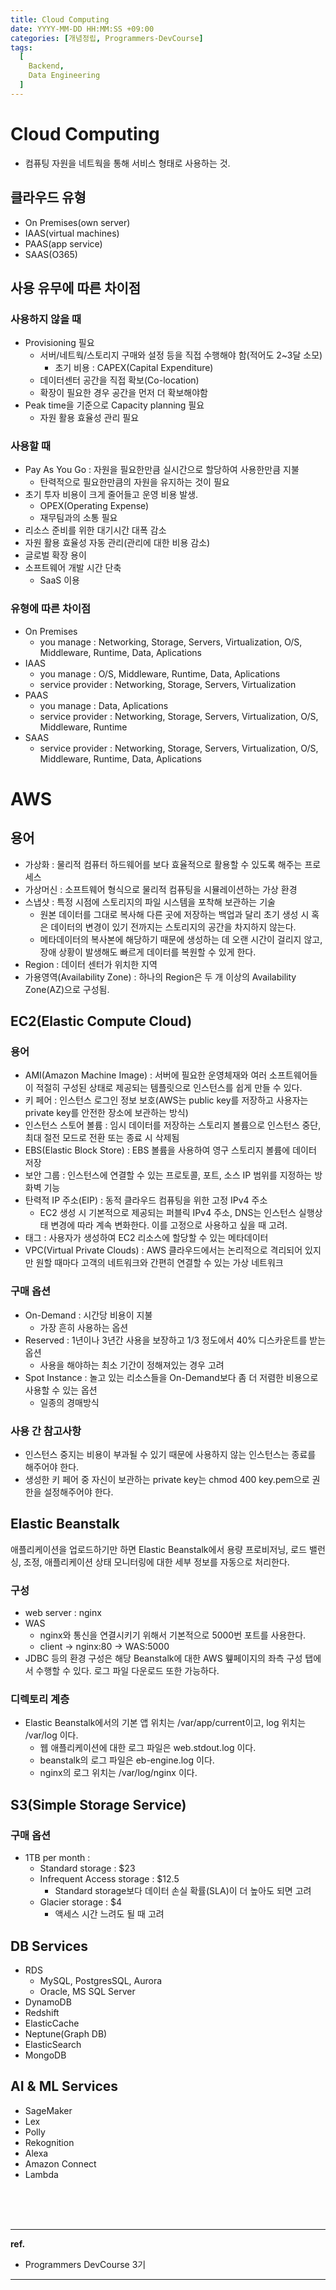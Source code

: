 ```yaml
---
title: Cloud Computing
date: YYYY-MM-DD HH:MM:SS +09:00
categories: [개념정립, Programmers-DevCourse]
tags:
  [
    Backend,
    Data Engineering
  ]
---
```


# Cloud Computing

- 컴퓨팅 자원을 네트웍을 통해 서비스 형태로 사용하는 것.

## 클라우드 유형

- On Premises(own server)
- IAAS(virtual machines)
- PAAS(app service)
- SAAS(O365)

## 사용 유무에 따른 차이점

### 사용하지 않을 때
- Provisioning 필요
  + 서버/네트웍/스토리지 구매와 설정 등을 직접 수행해야 함(적어도 2~3달 소모)
    * 초기 비용 : CAPEX(Capital Expenditure)
  + 데이터센터 공간을 직접 확보(Co-location)
  + 확장이 필요한 경우 공간을 먼저 더 확보해야함
- Peak time을 기준으로 Capacity planning 필요
  + 자원 활용 효율성 관리 필요

### 사용할 때
- Pay As You Go : 자원을 필요한만큼 실시간으로 할당하여 사용한만큼 지불
  + 탄력적으로 필요한만큼의 자원을 유지하는 것이 필요
- 초기 투자 비용이 크게 줄어들고 운영 비용 발생.
  + OPEX(Operating Expense)
  + 재무팀과의 소통 필요
- 리소스 준비를 위한 대기시간 대폭 감소
- 자원 활용 효율성 자동 관리(관리에 대한 비용 감소)
- 글로벌 확장 용이
- 소프트웨어 개발 시간 단축
  + SaaS 이용

### 유형에 따른 차이점

- On Premises
  + you manage : Networking, Storage, Servers, Virtualization, O/S, Middleware, Runtime, Data, Aplications
- IAAS
  + you manage : O/S, Middleware, Runtime, Data, Aplications
  + service provider : Networking, Storage, Servers, Virtualization
- PAAS
  + you manage : Data, Aplications
  + service provider : Networking, Storage, Servers, Virtualization, O/S, Middleware, Runtime
- SAAS
  + service provider : Networking, Storage, Servers, Virtualization, O/S, Middleware, Runtime, Data, Aplications

# AWS

## 용어

- 가상화 : 물리적 컴퓨터 하드웨어를 보다 효율적으로 활용할 수 있도록 해주는 프로세스
- 가상머신 : 소프트웨어 형식으로 물리적 컴퓨팅을 시뮬레이션하는 가상 환경
- 스냅샷 : 특정 시점에 스토리지의 파일 시스템을 포착해 보관하는 기술
  + 원본 데이터를 그대로 복사해 다른 곳에 저장하는 백업과 달리 초기 생성 시 혹은 데이터의 변경이 있기 전까지는 스토리지의 공간을 차지하지 않는다.
  + 메타데이터의 복사본에 해당하기 때문에 생성하는 데 오랜 시간이 걸리지 않고, 장애 상황이 발생해도 빠르게 데이터를 복원할 수 있게 한다.
- Region : 데이터 센터가 위치한 지역
- 가용영역(Availability Zone) : 하나의 Region은 두 개 이상의 Availability Zone(AZ)으로 구성됨.

## EC2(Elastic Compute Cloud)

### 용어

- AMI(Amazon Machine Image) : 서버에 필요한 운영체재와 여러 소프트웨어들이 적절히 구성된 상태로 제공되는 템플릿으로 인스턴스를 쉽게 만들 수 있다.
- 키 페어 : 인스턴스 로그인 정보 보호(AWS는 public key를 저장하고 사용자는 private key를 안전한 장소에 보관하는 방식)
- 인스턴스 스토어 볼륨 : 임시 데이터를 저장하는 스토리지 볼륨으로 인스턴스 중단, 최대 절전 모드로 전환 또는 종료 시 삭제됨
- EBS(Elastic Block Store) : EBS 볼륨을 사용하여 영구 스토리지 볼륨에 데이터 저장
- 보안 그룹 : 인스턴스에 연결할 수 있는 프로토콜, 포트, 소스 IP 범위를 지정하는 방화벽 기능
- 탄력적 IP 주소(EIP) : 동적 클라우드 컴퓨팅을 위한 고정 IPv4 주소
  + EC2 생성 시 기본적으로 제공되는 퍼블릭 IPv4 주소, DNS는 인스턴스 실행상태 변경에 따라 계속 변화한다. 이를 고정으로 사용하고 싶을 때 고려.
- 태그 : 사용자가 생성하여 EC2 리소스에 할당할 수 있는 메타데이터
- VPC(Virtual Private Clouds) : AWS 클라우드에서는 논리적으로 격리되어 있지만 원할 때마다 고객의 네트워크와 간편히 연결할 수 있는 가상 네트워크

### 구매 옵션

- On-Demand : 시간당 비용이 지불
  + 가장 흔히 사용하는 옵션
- Reserved : 1년이나 3년간 사용을 보장하고 1/3 정도에서 40% 디스카운트를 받는 옵션
  + 사용을 해야하는 최소 기간이 정해져있는 경우 고려
- Spot Instance : 놀고 있는 리소스들을 On-Demand보다 좀 더 저렴한 비용으로 사용할 수 있는 옵션
  + 일종의 경매방식

### 사용 간 참고사항

- 인스턴스 중지는 비용이 부과될 수 있기 때문에 사용하지 않는 인스턴스는 종료를 해주어야 한다.
- 생성한 키 페어 중 자신이 보관하는 private key는 chmod 400 key.pem으로 권한을 설정해주어야 한다.

## Elastic Beanstalk

애플리케이션을 업로드하기만 하면 Elastic Beanstalk에서 용량 프로비저닝, 로드 밸런싱, 조정, 애플리케이션 상태 모니터링에 대한 세부 정보를 자동으로 처리한다.

### 구성

- web server : nginx
- WAS
  + nginx와 통신을 연결시키기 위해서 기본적으로 5000번 포트를 사용한다.
  + client -> nginx:80 -> WAS:5000
- JDBC 등의 환경 구성은 해당 Beanstalk에 대한 AWS 윂페이지의 좌측 구성 탭에서 수행할 수 있다. 로그 파일 다운로드 또한 가능하다.

### 디렉토리 계층
- Elastic Beanstalk에서의 기본 앱 위치는 /var/app/current이고, log 위치는 /var/log 이다.
  + 웹 애플리케이션에 대한 로그 파일은 web.stdout.log 이다.
  + beanstalk의 로그 파일은 eb-engine.log 이다. 
  + nginx의 로그 위치는 /var/log/nginx 이다.

## S3(Simple Storage Service)

### 구매 옵션

- 1TB per month :
  + Standard storage : $23
  + Infrequent Access storage : $12.5
    * Standard storage보다 데이터 손실 확률(SLA)이 더 높아도 되면 고려
  + Glacier storage : $4
    * 액세스 시간 느려도 될 때 고려


## DB Services

- RDS
  + MySQL, PostgresSQL, Aurora
  + Oracle, MS SQL Server
- DynamoDB
- Redshift
- ElasticCache
- Neptune(Graph DB)
- ElasticSearch
- MongoDB

## AI & ML Services

- SageMaker
- Lex
- Polly
- Rekognition
- Alexa
- Amazon Connect
- Lambda


<br/>
<br/>
<br/>

<hr/>

**ref.**<br/>
- Programmers DevCourse 3기

<hr/>